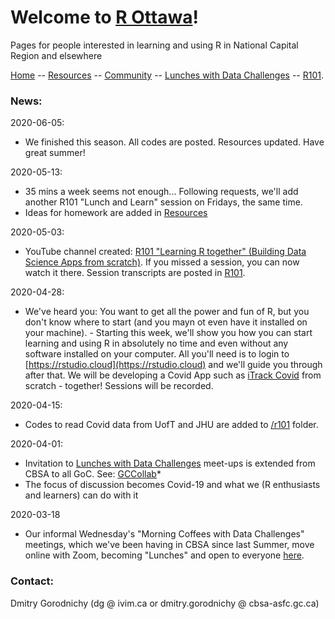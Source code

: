 # Welcome to [R Ottawa](https://ivi-m.github.io/R-Ottawa/)! 

Pages for people interested in learning and using R in National Capital Region and elsewhere

[ Home](https://IVI-M.github.io/R-Ottawa/) --  [ Resources](resources.md) -- [ Community](community.md) -- [Lunches with Data Challenges](meetups.md) -- [ R101](101.md).




### News:  

2020-06-05:
- We finished this season. All codes are posted. Resources updated. Have great summer!

2020-05-13:
-  35 mins a week seems not enough... Following requests, we'll add another R101 "Lunch and Learn" session on Fridays, the same time.
- Ideas for homework are added in [ Resources](resources.md)

2020-05-03:
- YouTube channel created: [R101 "Learning R together" (Building Data Science Apps from scratch)](https://www.youtube.com/playlist?list=PLUogPW3t8g0RFvDGyKo1murnQUaSJxEPl). If you missed a session, you can now watch it there. Session transcripts are posted in  [ R101](101.md).


2020-04-28:
- We've heard you: You want to get all the power and fun of R, but you don't know where to start (and you  mayn ot even have it installed on your machine). - Starting this week, we'll show you how you can start learning and using R in absolutely no time and even without any software installed on your computer. All you'll need is to login to [https://rstudio.cloud](https://rstudio.cloud) and we'll guide you through after that. We will be developing a Covid App such as [iTrack Covid](https://itrack.shinyapps.io/covid/) from scratch - together! Sessions will be recorded. 

2020-04-15: 
- Codes to read Covid data from UofT and JHU are added to [ /r101](https://github.com/IVI-M/R-Ottawa/tree/master/r101) folder.

2020-04-01:     
- Invitation to [Lunches with Data Challenges](meetups.md) meet-ups is extended from CBSA to all GoC. See: [GCCollab](https://gccollab.ca/discussion/view/4482867/enlunches-with-data-challenges-on-wednesdays-on-rfr)* 
- The focus of discussion becomes Covid-19 and what we (R enthusiasts and learners) can do with it

2020-03-18
- Our informal Wednesday's "Morning Coffees with Data Challenges" meetings, which we've been having in CBSA since last Summer, move online with Zoom,  becoming "Lunches" and open to everyone [here](meetups.md).



### Contact:

Dmitry Gorodnichy  (dg @ ivim.ca or dmitry.gorodnichy @ cbsa-asfc.gc.ca)
<!-- Questions/comments: dg@ivim.ca (dmitry@gorodnichy.ca) or via gcconnex.ca -->
